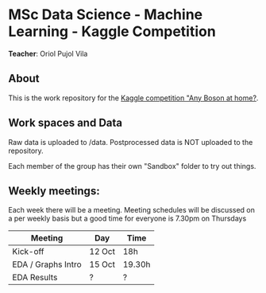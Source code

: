 # MSc Data Science - Machine Learning - Kaggle Competition
**Teacher**: Oriol Pujol Vila

## About

This is the work repository for the [Kaggle competition "Any Boson at home?](https://www.kaggle.com/c/cernsignal/data).

## Work spaces and Data

Raw data is uploaded to /data. Postprocessed data is NOT uploaded to the repository.

Each member of the group has their own "Sandbox" folder to try out things.

## Weekly meetings:

Each week there will be a meeting. Meeting schedules will be discussed on a per weekly basis but a good time for everyone is 7.30pm on Thursdays

Meeting               | Day       | Time
---                   |---        |---
Kick-off              |12 Oct     |18h
EDA / Graphs Intro    |15 Oct     |19.30h
EDA Results           |?          |?
